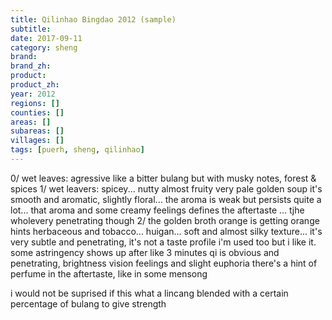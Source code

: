 ```yaml
---
title: Qilinhao Bingdao 2012 (sample)
subtitle: 
date: 2017-09-11
category: sheng
brand: 
brand_zh: 
product: 
product_zh: 
year: 2012
regions: []
counties: []
areas: []
subareas: []
villages: []
tags: [puerh, sheng, qilinhao]
---
```

0/ wet leaves: agressive like a bitter bulang but with musky notes, forest & spices
1/ wet leavers: spicey... nutty almost fruity
very pale golden soup
it's smooth and aromatic, slightly floral... the aroma is weak but persists quite a lot... that aroma and some creamy feelings defines the aftertaste ...  tjhe wholevery penetrating though
2/ the golden broth orange is getting orange hints
herbaceous and tobacco... huigan... soft and almost silky texture...
it's very subtle and penetrating, it's not a taste profile i'm used too but i like it.
some astringency shows up after like 3 minutes
qi is obvious and penetrating, brightness vision feelings and slight euphoria
there's a hint of perfume in the aftertaste, like in some mensong

i would not be suprised if this what a lincang blended with a certain percentage of bulang to give strength
